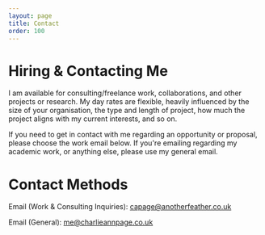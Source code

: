```yaml
---
layout: page
title: Contact
order: 100
---
```


# Hiring & Contacting Me
I am available for consulting/freelance work, collaborations, and other projects or research. My day rates are flexible, heavily influenced by the size of your organisation, the type and length of project, how much the project aligns with my current interests, and so on.

If you need to get in contact with me regarding an opportunity or proposal, please choose the work email below. If you're emailing regarding my academic work, or anything else, please use my general email.

# Contact Methods
Email (Work & Consulting Inquiries): capage@anotherfeather.co.uk

Email (General): me@charlieannpage.co.uk
